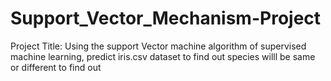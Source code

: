 # Support_Vector_Mechanism-Project
Project Title: Using the support Vector machine algorithm of supervised machine learning, predict iris.csv dataset to find out species willl be same or different to find out
